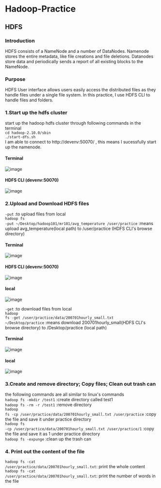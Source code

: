# Hadoop-Practice
## HDFS
### Introduction
HDFS consists of a NameNode and a number of DataNodes. Namenode stores the entire metadata, like file creations and file deletions. Datanodes store data and periodically sends a report of all existing blocks to the NameNode.

### Purpose
HDFS User interface allows users easily access the distributed files as they handle files under a single file system. 
In this practice, I use HDFS CLI to handle files and folders.

### 1.Start up the hdfs cluster
start up the hadoop hdfs cluster through following commands in the terminal <br />
<code>cd hadoop-2.10.0/sbin</code>  <br /> 
<code>./start-dfs.sh</code> <br />
I am able to connect to http://devenv:50070/ , this means I sucessfully start up the namenode.
#### Terminal
![image](https://user-images.githubusercontent.com/32606310/108300260-fc061b80-71da-11eb-977e-cbc522866728.png)
#### HDFS CLI (devenv:50070)
![image](https://user-images.githubusercontent.com/32606310/108300956-007f0400-71dc-11eb-8265-1358ca2ca54b.png)

### 2.Upload and Download HDFS files
<code>-put</code> :to upload files from local <br /> 
<code>hadoop fs -put ~/Desktop/hadoop101/mr101/avg_temperature /user/practice</code> :means upload avg_temperature(local path) to /user/practice (HDFS CLI's browse directory)<br />
#### Terminal 
![image](https://user-images.githubusercontent.com/32606310/108302218-800dd280-71de-11eb-9c4e-2abffc14d22f.png)
#### HDFS CLI (devenv:50070)
![image](https://user-images.githubusercontent.com/32606310/108302327-b2b7cb00-71de-11eb-9128-491912df0bf0.png)
#### local 
![image](https://user-images.githubusercontent.com/32606310/108302431-eeeb2b80-71de-11eb-8825-9ff1aba2eb6e.png)

<code>-get</code> :to download files from local <br />
<code>hadoop fs -get /user/practice/data/200701hourly_small.txt ~/Desktop/practice</code> :means download 200701hourly_small(HDFS CLI's browse directory) to /Desktop/practice (local path)<br />
#### Terminal
![image](https://user-images.githubusercontent.com/32606310/108302733-88b2d880-71df-11eb-953e-98aa1456bb65.png)
#### local 
![image](https://user-images.githubusercontent.com/32606310/108302975-ff4fd600-71df-11eb-8a64-96a726f587e9.png)

### 3.Create and remove directory; Copy files; Clean out trash can
the following commands are all similar to linux's commands<br/>
<code>hadoop fs -mkdir /test1</code> :create directory called test1<br/>
<code>hadoop fs -rm -r /test1</code> :remove directory<br/>
<code>hadoop fs -cp /user/practice/data/200701hourly_small.txt /user/practice</code> :copy the file and save it under practice directory<br/>
<code>hadoop fs -cp /user/practice/data/200701hourly_small.txt /user/practice/1</code> :copy the file and save it as 1 under practice directory <br/>
<code>hadoop fs -expunge</code> :clean up the trash can <br/>

### 4. Print out the content of the file
<code>hadoop fs -cat /user/practice/data/200701hourly_small.txt</code>: print the whole content<br/>
<code>hadoop fs -cat /user/practice/data/200701hourly_small.txt</code>: print the number of words in the file<br/>
